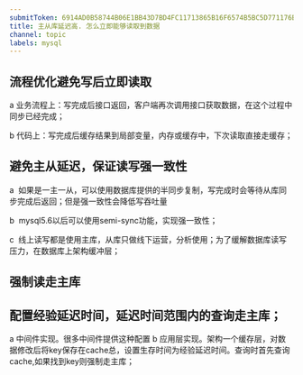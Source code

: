 ```yaml
---
submitToken: 6914AD0B58744B06E1BB43D7BD4FC11713865B16F6574B5BC5D771176B12F7C2
title: 主从库延迟高. 怎么立即能够读取到数据
channel: topic
labels: mysql
---
```


## 流程优化避免写后立即读取

a 业务流程上：写完成后接口返回，客户端再次调用接口获取数据，在这个过程中同步已经完成；

b 代码上：写完成后缓存结果到局部变量，内存或缓存中，下次读取直接走缓存；

## 避免主从延迟，保证读写强一致性

a  如果是一主一从，可以使用数据库提供的半同步复制，写完成时会等待从库同步完成后返回；但是强一致性会降低写吞吐量

b  mysql5.6以后可以使用semi-sync功能，实现强一致性；

c  线上读写都是使用主库，从库只做线下运营，分析使用；为了缓解数据库读写压力，在数据库上架构缓冲层；
## 强制读走主库

## 配置经验延迟时间，延迟时间范围内的查询走主库；

a 中间件实现。很多中间件提供这种配置
b 应用层实现。架构一个缓存层，对数据修改后将key保存在cache总，设置生存时间为经验延迟时间。查询时首先查询cache,如果找到key则强制走主库；

